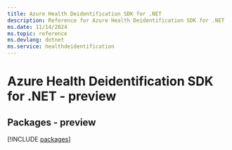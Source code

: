 ```yaml
---
title: Azure Health Deidentification SDK for .NET
description: Reference for Azure Health Deidentification SDK for .NET
ms.date: 11/14/2024
ms.topic: reference
ms.devlang: dotnet
ms.service: healthdeidentification
---
```

# Azure Health Deidentification SDK for .NET - preview
## Packages - preview
[!INCLUDE [packages](health-deidentification-index.md)]